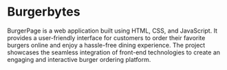 # Burgerbytes
BurgerPage is a web application built using HTML, CSS, and JavaScript. It provides a user-friendly interface for customers to order their favorite burgers online and enjoy a hassle-free dining experience. The project showcases the seamless integration of front-end technologies to create an engaging and interactive burger ordering platform.
